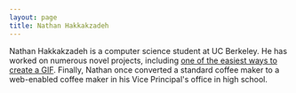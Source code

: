 ```yaml
---
layout: page
title: Nathan Hakkakzadeh
---
```

Nathan Hakkakzadeh is a computer science student at UC Berkeley. He has worked on numerous novel projects, including [one of the easiest ways to create a GIF](https://github.com/drkabob/Jiffy). Finally, Nathan once converted a standard coffee maker to a web-enabled coffee maker in his Vice Principal's office in high school.
